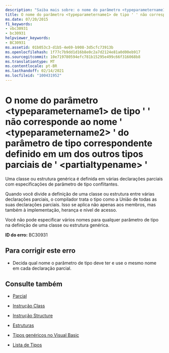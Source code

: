 ```yaml
---
description: "Saiba mais sobre: o nome do parâmetro <typeparametername1> de tipo ' ' não corresponde ao nome ' <typeparametername2> ' do parâmetro de tipo correspondente definido em um dos outros tipos parciais de ' <partialtypename> '"
title: O nome do parâmetro <typeparametername1> de tipo ' ' não corresponde ao nome ' <typeparametername2> ' do parâmetro de tipo correspondente definido em um dos outros tipos parciais de ' <partialtypename> '
ms.date: 07/20/2015
f1_keywords:
- vbc30931
- bc30931
helpviewer_keywords:
- BC30931
ms.assetid: 01b053c3-d1b5-4e69-b908-3d5cfc73913b
ms.openlocfilehash: 1f77c7b9dd1d16b8e0c2a7d2124e81a0d00eb917
ms.sourcegitcommit: 10e719780594efc781b15295e499c66f316068b8
ms.translationtype: MT
ms.contentlocale: pt-BR
ms.lasthandoff: 02/14/2021
ms.locfileid: "100431952"
---
```

# <a name="type-parameter-name-typeparametername1-does-not-match-the-name-typeparametername2-of-the-corresponding-type-parameter-defined-on-one-of-the-other-partial-types-of-partialtypename"></a>O nome do parâmetro \<typeparametername1> de tipo ' ' não corresponde ao nome ' \<typeparametername2> ' do parâmetro de tipo correspondente definido em um dos outros tipos parciais de ' \<partialtypename> '

Uma classe ou estrutura genérica é definida em várias declarações parciais com especificações de parâmetro de tipo conflitantes.  
  
 Quando você divide a definição de uma classe ou estrutura entre várias declarações parciais, o compilador trata o tipo como a União de todas as suas declarações parciais. Isso se aplica não apenas aos membros, mas também à implementação, herança e nível de acesso.  
  
 Você não pode especificar vários nomes para qualquer parâmetro de tipo na definição de uma classe ou estrutura genérica.  
  
 **ID do erro:** BC30931  
  
## <a name="to-correct-this-error"></a>Para corrigir este erro  
  
- Decida qual nome o parâmetro de tipo deve ter e use o mesmo nome em cada declaração parcial.  
  
## <a name="see-also"></a>Consulte também

- [Parcial](../language-reference/modifiers/partial.md)
- [Instrução Class](../language-reference/statements/class-statement.md)
- [Instrução Structure](../language-reference/statements/structure-statement.md)

- [Estruturas](../programming-guide/language-features/data-types/structures.md)
- [Tipos genéricos no Visual Basic](../programming-guide/language-features/data-types/generic-types.md)
- [Lista de Tipos](../language-reference/statements/type-list.md)
